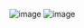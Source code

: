 ![image](https://github.com/SYEDAHUDA1311/TODO-APP/assets/132852222/73525e87-d02e-4520-8020-61b2455e5a05)
![image](https://github.com/SYEDAHUDA1311/TODO-APP/assets/132852222/02708d6b-06e7-4fc4-b4a7-aa5ecbdeb1a6)

